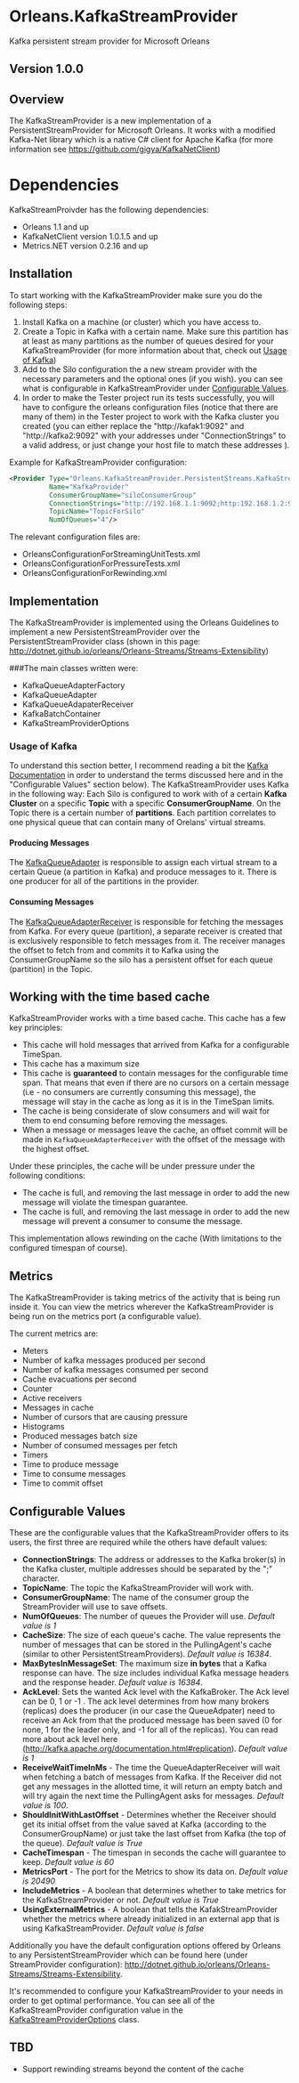 # Orleans.KafkaStreamProvider
Kafka persistent stream provider for Microsoft Orleans

## Version 1.0.0

## Overview
The KafkaStreamProvider is a new implementation of a PersistentStreamProvider for Microsoft Orleans. 
It works with a modified Kafka-Net library which is a native C# client for Apache Kafka (for more information see https://github.com/gigya/KafkaNetClient)

# Dependencies
KafkaStreamProivder has the following dependencies:
* Orleans 1.1 and up 
* KafkaNetClient version 1.0.1.5 and up
* Metrics.NET version 0.2.16 and up

## Installation
To start working with the KafkaStreamProvider make sure you do the following steps:

1. Install Kafka on a machine (or cluster) which you have access to.
2. Create a Topic in Kafka with a certain name. Make sure this partition has at least as many partitions as the number of queues desired for your KafkaStreamProvider (for more information about that, check out [Usage of Kafka](#usageOfKafka))
3. Add to the Silo configuration the a new stream provider with the necessary parameters and the optional ones (if you wish). you can see what is configurable in KafkaStreamProvider under [Configurable Values](#configurableValues).
4. In order to make the Tester project run its tests successfully, you will have to configure the orleans configuration files (notice that there are many of them) in the Tester project to work with the Kafka cluster you created (you can either replace the "http://kafak1:9092" and "http://kafka2:9092" with your addresses under "ConnectionStrings" to a valid address, or just change your host file to match these addresses ).

Example for KafkaStreamProvider configuration: 
```xml
<Provider Type="Orleans.KafkaStreamProvider.PersistentStreams.KafkaStreamProvider" 
          Name="KafkaProvider" 
          ConsumerGroupName="siloConsumerGroup"
          ConnectionStrings="http://192.168.1.1:9092;http:192.168.1.2:9092"
          TopicName="TopicForSilo"
          NumOfQueues="4"/>
``` 

The relevant configuration files are:
* OrleansConfigurationForStreamingUnitTests.xml
* OrleansConfigurationForPressureTests.xml
* OrleansConfigurationForRewinding.xml

## Implementation
The KafkaStreamProvider is implemented using the Orleans Guidelines to implement a new PersistentStreamProvider over the PersistentStreamProvider class (shown in this page: http://dotnet.github.io/orleans/Orleans-Streams/Streams-Extensibility)

###The main classes written were:
- KafkaQueueAdapterFactory
- KafkaQueueAdapter
- KafkaQueueAdapaterReceiver
- KafkaBatchContainer
- KafkaStreamProviderOptions

### <a name="usageOfKafka"></a>Usage of Kafka
To understand this section better, I recommend reading a bit the [Kafka Documentation](http://kafka.apache.org/documentation.html) in order to understand the terms discussed here and in the "Configurable Values" section below). 
The KafkaStreamProvider uses Kafka in the following way:
Each Silo is configured to work with of a certain **Kafka Cluster** on a specific **Topic** with a specific **ConsumerGroupName**. On the Topic there is a certain number of **partitions**. Each partition correlates to one physical queue that can contain many of Orelans' virtual streams.

#### Producing Messages
The [KafkaQueueAdapter](./src/Orleans.KafkaStreamProvider/KafkaQueue/KafkaQueueAdapter.cs) is responsible to assign each virtual stream to a certain Queue (a partition in Kafka) and produce messages to it. There is one producer for all of the partitions in the provider.

#### Consuming Messages
The [KafkaQueueAdapterReceiver](./src/Orleans.KafkaStreamProvider/KafkaQueue/KafkaQueueAdapterReceiver.cs) is responsible for fetching the messages from Kafka. For every queue (partition), a separate receiver is created that is exclusively responsible to fetch messages from it. The receiver manages the offset to fetch from and commits it to Kafka using the ConsumerGroupName so the silo has a persistent offset for each queue (partition) in the Topic.

## <a name="timedbaseCache"></a>Working with the time based cache
KafkaStreamProvider works with a time based cache.
This cache has a few key principles:
- This cache will hold messages that arrived from Kafka for a configurable TimeSpan.
- This cache has a maximum size
- This cache is **guaranteed** to contain messages for the configurable time span. That means that even if there are no cursors on a certain message (i.e - no consumers are currently consuming this message), the message will stay in the cache as long as it is in the TimeSpan limits.
- The cache is being considerate of slow consumers and will wait for them to end consuming before removing the messages.
- When a message or messages leave the cache, an offset commit will be made in `KafkaQueueAdapterReceiver` with the offset of the message with the highest offset.

Under these principles, the cache will be under pressure under the following conditions:
- The cache is full, and removing the last message in order to add the new message will violate the timespan guarantee.
- The cache is full, and removing the last message in order to add the new message will prevent a consumer to consume the message.

This implementation allows rewinding on the cache (With limitations to the configured timespan of course).

## Metrics
The KafkaStreamProvider is taking metrics of the activity that is being run inside it. You can view the metrics wherever the KafkaStreamProvider is being run on the metrics port (a configurable value).

The current metrics are:
- Meters
 - Number of kafka messages produced per second
 - Number of kafka messages consumed per second 
 - Cache evacuations per second
- Counter
 - Active receivers
 - Messages in cache
 - Number of cursors that are causing pressure
- Histograms
 - Produced messages batch size
 - Number of consumed messages per fetch
- Timers
 - Time to produce message
 - Time to consume messages
 - Time to commit offset

## <a name="configurableValues"></a>Configurable Values
These are the configurable values that the KafkaStreamProvider offers to its users, the first three are required while the others have default values:

- **ConnectionStrings**: The address or addresses to the Kafka broker(s) in the Kafka cluster, multiple addresses
  should be separated by the ";" character.
- **TopicName**: The topic the KafkaStreamProvider will work with.
- **ConsumerGroupName**: The name of the consumer group the StreamProvider will use to save offsets.
- **NumOfQueues**: The number of queues the Provider will use. *Default value is 1*
- **CacheSize**: The size of each queue's cache. The value represents the number of messages that can be stored in the PullingAgent's cache (similar to other PersistentStreamProviders). *Default value is 16384*.
- **MaxBytesInMessageSet**: The maximum size **in bytes** that a Kafka response can have. The size includes individual Kafka message headers and the response header. *Default value is 16384*.
- **AckLevel**: Sets the wanted Ack level with the KafkaBroker. The Ack level can be 0, 1 or -1 . The ack level determines from how many brokers (replicas) does the producer (in our case the QueueAdpater) need to receive an Ack from that the produced message has been saved (0 for none, 1 for the leader only, and -1 for all of the replicas). You can read more about ack level here (http://kafka.apache.org/documentation.html#replication). *Default value is 1*
- **ReceiveWaitTimeInMs** - The time the QueueAdapterReceiver will wait when fetching a batch of messages from Kafka. If the Receiver did not get any messages in the allotted time, it will return an empty batch and will try again the next time the PullingAgent asks for messages. *Default value is 100*.
- **ShouldInitWithLastOffset** - Determines whether the Receiver should get its initial offset from the value saved at Kafka (according to the ConsumerGroupName) or just take the last offset from Kafka (the top of the queue). *Default value is True*
- **CacheTimespan** - The timespan in seconds the cache will guarantee to keep. *Default value is 60*
- **MetricsPort** - The port for the Metrics to show its data on. *Default value is 20490*
- **IncludeMetrics** - A boolean that determines whether to take metrics for the KafkaStreamProvider or not. *Default value is True*
- **UsingExternalMetrics** - A boolean that tells the KafakStreamProvider whether the metrics where already initialized in an external app that is using KafkaStreamProvider. *Default value is false*

Additionally you have the default configuration options offered by Orleans to any PersistentStreamProvider which can be found here (under StreamProvider configuration): http://dotnet.github.io/orleans/Orleans-Streams/Streams-Extensibility. 

It's recommended to configure your KafkaStreamProvider to your needs in order to get optimal performance.
You can see all of the KafkaStreamProvider configuration value in the [KafkaStreamProviderOptions](./src/Orleans.KafkaStreamProvider/KafkaQueue/KafkaStreamProviderOptions.cs) class.

## TBD
- Support rewinding streams beyond the content of the cache
